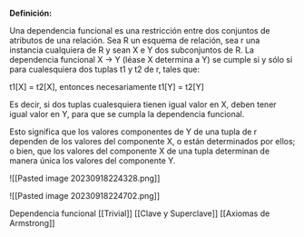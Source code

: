 **Definición:** 

Una dependencia funcional es una restricción entre dos conjuntos de atributos de una relación. Sea R un esquema de relación, sea r una instancia cualquiera de R y sean X e Y dos subconjuntos de R. La dependencia funcional X → Y (léase X determina a Y) se cumple si y sólo si para cualesquiera dos tuplas t1 y t2 de r, tales que: 

t1[X] = t2[X], entonces necesariamente t1[Y] = t2[Y]

Es decir, si dos tuplas cualesquiera tienen igual valor en X, deben tener igual valor en Y, para que se cumpla la dependencia funcional. 

Esto significa que los valores componentes de Y de una tupla de r dependen de los valores del componente X, o están determinados por ellos; o bien, que los valores del componente X de una tupla determinan de manera única los valores del componente Y.

![[Pasted image 20230918224328.png]]

![[Pasted image 20230918224702.png]]

Dependencia funcional [[Trivial]]
[[Clave y Superclave]]
[[Axiomas de Armstrong]]
